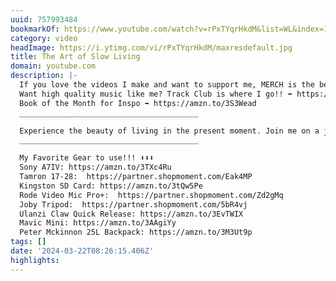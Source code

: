 ```yaml
---
uuid: 757993484
bookmarkOf: https://www.youtube.com/watch?v=rPxTYqrHkdM&list=WL&index=1
category: video
headImage: https://i.ytimg.com/vi/rPxTYqrHkdM/maxresdefault.jpg
title: The Art of Slow Living
domain: youtube.com
description: |-
  If you love the videos I make and want to support me, MERCH is the best way!! ➡️➡️➡️ https://shua-films-shop.fourthwall.com/collections/all
  Want high quality music like me? Track Club is where I go!! ➡️ https://trackclub.com/referral-landing?via=shua-films
  Book of the Month for Inspo ➡️ https://amzn.to/3S3Wead
  ________________________________________

  Experience the beauty of living in the present moment. Join me on a journey of self-discovery and personal growth as I embrace the art of slow living. In this heartfelt video, I share my own struggles with anxiety and the transformative power of taking a step back from the fast-paced world. Through quality time with loved ones and prioritizing my own desires, I've learned the importance of slowing down and finding true fulfillment. Join me as I open up about my experiences and the positive impact it has had on my artistic and personal development. Let's embrace the joy of living at a slower pace and unlock our full potential in the process. Welcome to the Art of Slow Living.
  ________________________________________

  My Favorite Gear to use!!! ⬇️⬇️⬇️
  Sony A7IV: https://amzn.to/3TXc4Ru
  Tamron 17-28:  https://partner.shopmoment.com/Eak4MP
  Kingston SD Card: https://amzn.to/3tQw5Pe
  Rode Video Mic Pro+:  https://partner.shopmoment.com/Zd2gMq
  Joby Tripod:  https://partner.shopmoment.com/5bR4vj
  Ulanzi Claw Quick Release: https://amzn.to/3EvTWIX
  Mavic Mini: https://amzn.to/3AAgiYy
  Peter Mckinnon 25L Backpack: https://amzn.to/3M3Ut9p
tags: []
date: '2024-03-22T08:26:15.406Z'
highlights:
---
```




